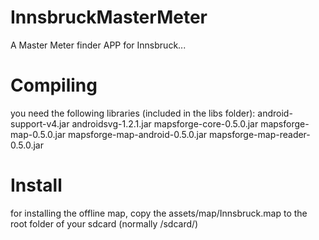 # InnsbruckMasterMeter

A Master Meter finder APP for Innsbruck...

# Compiling

you need the following libraries (included in the libs folder):
android-support-v4.jar
androidsvg-1.2.1.jar
mapsforge-core-0.5.0.jar
mapsforge-map-0.5.0.jar
mapsforge-map-android-0.5.0.jar
mapsforge-map-reader-0.5.0.jar

# Install

for installing the offline map, copy the assets/map/Innsbruck.map to the root folder of your sdcard (normally /sdcard/)
